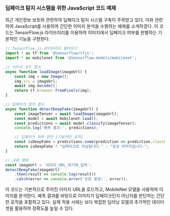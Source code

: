 ### 딥페이크 탐지 시스템을 위한 JavaScript 코드 예제

최근 개인정보 보호와 관련하여 딥페이크 탐지 시스템 구축이 주목받고 있다. 이와 관련하여 JavaScript를 사용하여 간단한 이미지 분석을 수행하는 예제를 소개하겠다. 이 코드는 TensorFlow.js 라이브러리를 이용하여 이미지에서 딥페이크 여부를 판별하는 기본적인 기능을 구현한다.

```javascript
// TensorFlow.js 라이브러리 불러오기
import * as tf from '@tensorflow/tfjs';
import * as mobilenet from '@tensorflow-models/mobilenet';

// 이미지 로드 함수
async function loadImage(imageUrl) {
    const img = new Image();
    img.src = imageUrl;
    await img.decode();
    return tf.browser.fromPixels(img);
}

// 딥페이크 탐지 함수
async function detectDeepFake(imageUrl) {
    const imageTensor = await loadImage(imageUrl);
    const model = await mobilenet.load();
    const predictions = await model.classify(imageTensor);
    console.log('예측 결과:', predictions);

    // 딥페이크 여부 판단 (기본적인 로직)
    const isDeepFake = predictions.some(prediction => prediction.className.includes('fake'));
    return isDeepFake ? "딥페이크로 의심됩니다." : "정상 이미지입니다.";
}

// 사용 예제
const imageUrl = '이미지_URL_여기에_입력';
detectDeepFake(imageUrl)
    .then(result => console.log(result))
    .catch(error => console.error('오류 발생:', error));
```

이 코드는 기본적으로 주어진 이미지 URL을 로드하고, MobileNet 모델을 사용하여 이미지를 분석한다. 예측 결과를 바탕으로 이미지가 딥페이크인지 아닌지를 판단하는 간단한 로직을 포함하고 있다. 실제 적용 시에는 보다 복잡한 딥러닝 모델과 추가적인 데이터셋을 활용하여 정확도를 높일 수 있다.